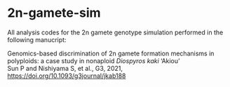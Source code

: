 # 2n-gamete-sim

All analysis codes for the 2n gamete genotype simulation performed in the following manucript:  

Genomics-based discrimination of 2n gamete formation mechanisms in polyploids: a case study in nonaploid _Diospyros kaki_ ‘Akiou’  
Sun P and Nishiyama S, et al., G3, 2021, https://doi.org/10.1093/g3journal/jkab188

